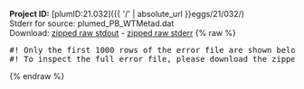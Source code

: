 **Project ID:** [plumID:21.032]({{ '/' | absolute_url }}eggs/21/032/)  
Stderr for source:  plumed_PB_WTMetad.dat   
Download: [zipped raw stdout](plumed_PB_WTMetad.dat.plumed.stdout.txt.zip) - [zipped raw stderr](plumed_PB_WTMetad.dat.plumed.stderr.txt.zip) 
{% raw %}
<pre>
#! Only the first 1000 rows of the error file are shown below
#! To inspect the full error file, please download the zipped raw stderr file above
</pre>
{% endraw %}

